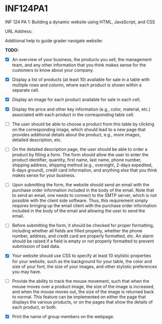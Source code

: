 # INF124PA1
INF 124 PA 1: Building a dynamic website using HTML, JavaScript, and CSS

URL Address: 

Additional help to guide grader navigate website:

**TODO:** 
- [x] An overview of your business, the products you sell, the management team, and any other information that you think makes sense for
the customers to know about your company.  
      
- [x] Display a list of products (at least 10) available for sale in a table with multiple rows and column, where each product is shown   within a separate cell.

- [x] Display an image for each product available for sale in each cell.

- [x] Display the price and other key information (e.g., color, material, etc.) associated with each product in the corresponding table   cell.

- [ ] The user should be able to choose a product from this table by clicking on the corresponding image, which should lead to a new page that provides additional details about the product, e.g., more images, detailed description, etc. 

- [ ] On the detailed description page, the user should be able to order a product by filling a form. The form should allow the user to enter the product identifier, quantity, first name, last name, phone number, shipping address, shipping method (e.g., overnight, 2-days expedited, 6-days ground), credit card information, and anything else that you think makes sense for your business.

- [ ] Upon submitting the form, the website should send an email with the purchase order information included in the body of the email. Note that to send an email, one needs to connect to the SMTP server, which is not possible with the client side software. Thus, this requirement simply requires bringing up the email client with the purchase order information included in the body of the email and allowing the user to send the email. 

- [ ] Before submitting the form, it should be checked for proper formatting, including whether all fields are filled properly, whether the phone number, address, and credit card are properly formatted, etc. An alarm should be raised if a field is empty or not properly formatted to prevent submission of bad data. 

- [x] Your website should use CSS to specify at least 10 stylistic properties for your website, such as the background for your table, the color and size of your font, the size of your images, and other stylistic preferences you may have.

- [ ] Provide the ability to track the mouse movement, such that when the mouse moves over a product image, the size of the image is increased, and when the mouse moves out, the size of the image is returned back to normal. This feature can be implemented on either the page that displays the various products, or on the pages that show the details of each product, or both.

- [x] Print the name of group members on the webpage.
